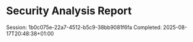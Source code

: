 # Security Analysis Report

Session: 1b0c075e-22a7-4512-b5c9-38bb9081f6fa
Completed: 2025-08-17T20:48:38+01:00

